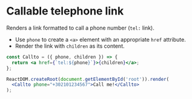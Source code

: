 # Callable telephone link

Renders a link formatted to call a phone number (`tel:` link).

* Use `phone` to create a `<a>` element with an appropriate `href` attribute.
* Render the link with `children` as its content.

```jsx
const Callto = ({ phone, children }) => {
  return <a href={`tel:${phone}`}>{children}</a>;
};
```

```jsx
ReactDOM.createRoot(document.getElementById('root')).render(
  <Callto phone="+302101234567">Call me!</Callto>
);
```
